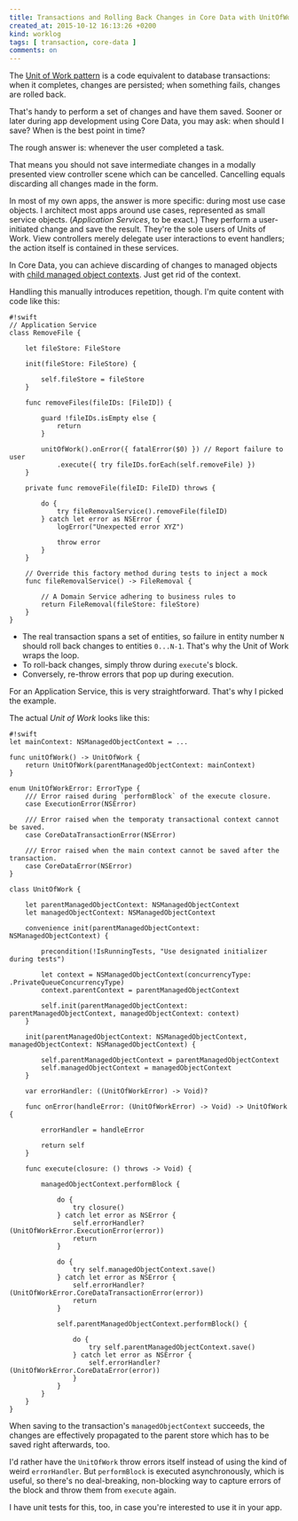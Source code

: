 ```yaml
---
title: Transactions and Rolling Back Changes in Core Data with UnitOfWork
created_at: 2015-10-12 16:13:26 +0200
kind: worklog
tags: [ transaction, core-data ]
comments: on
---
```


The [Unit of Work pattern][uow] is a code equivalent to database transactions: when it completes, changes are persisted; when something fails, changes are rolled back.

That's handy to perform a set of changes and have them saved. Sooner or later during app development using Core Data, you may ask: when should I save? When is the best point in time?

The rough answer is: whenever the user completed a task.

That means you should not save intermediate changes in a modally presented view controller scene which can be cancelled. Cancelling equals discarding all changes made in the form.

In most of my own apps, the answer is more specific: during most use case objects. I architect most apps around use cases, represented as small service objects. (_Application Services_, to be exact.) They perform a user-initiated change and save the result. They're the sole users of Units of Work. View controllers merely delegate user interactions to event handlers; the action itself is contained in these services.

In Core Data, you can achieve discarding of changes to managed objects with [child managed object contexts][cmocs]. Just get rid of the context.

Handling this manually introduces repetition, though. I'm quite content with code like this:

    #!swift
    // Application Service
    class RemoveFile {
    
        let fileStore: FileStore
        
        init(fileStore: FileStore) {
            
            self.fileStore = fileStore
        }
    
        func removeFiles(fileIDs: [FileID]) {
        
            guard !fileIDs.isEmpty else {
                return
            }
        
            unitOfWork().onError({ fatalError($0) }) // Report failure to user
                .execute({ try fileIDs.forEach(self.removeFile) })
        }
    
        private func removeFile(fileID: FileID) throws {
    
            do {
                try fileRemovalService().removeFile(fileID)
            } catch let error as NSError {
                logError("Unexpected error XYZ")
                
                throw error
            }
        }
        
        // Override this factory method during tests to inject a mock
        func fileRemovalService() -> FileRemoval {
        
            // A Domain Service adhering to business rules to 
            return FileRemoval(fileStore: fileStore)
        }
    }
    
* The real transaction spans a set of entities, so failure in entity number `N` should roll back changes to entities `0...N-1`. That's why the Unit of Work wraps the loop.
* To roll-back changes, simply throw during `execute`'s block.
* Conversely, re-throw errors that pop up during execution.

For an Application Service, this is very straightforward. That's why I picked the example.

The actual _Unit of Work_ looks like this:

    #!swift
    let mainContext: NSManagedObjectContext = ...
    
    func unitOfWork() -> UnitOfWork {
        return UnitOfWork(parentManagedObjectContext: mainContext)
    }
    
    enum UnitOfWorkError: ErrorType {
        /// Error raised during `performBlock` of the execute closure.
        case ExecutionError(NSError)
    
        /// Error raised when the temporaty transactional context cannot be saved.
        case CoreDataTransactionError(NSError)
    
        /// Error raised when the main context cannot be saved after the transaction.
        case CoreDataError(NSError)
    }

    class UnitOfWork {
    
        let parentManagedObjectContext: NSManagedObjectContext
        let managedObjectContext: NSManagedObjectContext
    
        convenience init(parentManagedObjectContext: NSManagedObjectContext) {
        
            precondition(!IsRunningTests, "Use designated initializer during tests")
        
            let context = NSManagedObjectContext(concurrencyType: .PrivateQueueConcurrencyType)
            context.parentContext = parentManagedObjectContext
        
            self.init(parentManagedObjectContext: parentManagedObjectContext, managedObjectContext: context)
        }
        
        init(parentManagedObjectContext: NSManagedObjectContext, managedObjectContext: NSManagedObjectContext) {
        
            self.parentManagedObjectContext = parentManagedObjectContext
            self.managedObjectContext = managedObjectContext
        }
    
        var errorHandler: ((UnitOfWorkError) -> Void)?
    
        func onError(handleError: (UnitOfWorkError) -> Void) -> UnitOfWork {
        
            errorHandler = handleError
        
            return self
        }
        
        func execute(closure: () throws -> Void) {
        
            managedObjectContext.performBlock {
            
                do {
                    try closure()
                } catch let error as NSError {
                    self.errorHandler?(UnitOfWorkError.ExecutionError(error))
                    return
                }
        
                do {
                    try self.managedObjectContext.save()
                } catch let error as NSError {
                    self.errorHandler?(UnitOfWorkError.CoreDataTransactionError(error))
                    return
                }
            
                self.parentManagedObjectContext.performBlock() {
                
                    do {
                        try self.parentManagedObjectContext.save()
                    } catch let error as NSError {
                        self.errorHandler?(UnitOfWorkError.CoreDataError(error))
                    }
                }
            }
        }
    }

When saving to the transaction's `managedObjectContext` succeeds, the changes are effectively propagated to the parent store which has to be saved right afterwards, too.

I'd rather have the `UnitOfWork` throw errors itself instead of using the kind of weird `errorHandler`. But `performBlock` is executed asynchronously, which is useful, so there's no deal-breaking, non-blocking way to capture errors of the block and throw them from `execute` again. 

I have unit tests for this, too, in case you're interested to use it in your app.

[uow]: http://martinfowler.com/eaaCatalog/unitOfWork.html
[cmocs]: https://www.cocoanetics.com/2012/07/multi-context-coredata/
